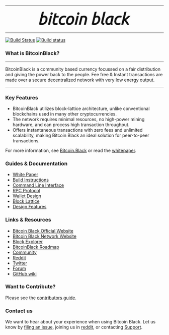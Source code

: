 <hr />
<div align="center">
    <img src="images/logo.png" alt="Logo" width='300px' height='auto'/>
</div>
<hr />

[![Build Status](https://travis-ci.org/nanocurrency/raiblocks.svg?branch=master)](https://travis-ci.org/nanocurrency/raiblocks)
[![Build status](https://ci.appveyor.com/api/projects/status/q66rbt2ux6apjj03/branch/master?svg=true)](https://ci.appveyor.com/project/argakiig/raiblocks/branch/master)
### What is BitcoinBlack?

---

BitcoinBlack is a community based currency focussed on a fair distribution and giving the power back to the people.
Fee free & Instant transactions are made over a secure decentralized network with very low energy output.

---

### Key Features

* BitcoinBlack utilizes block-lattice architecture, unlike conventional blockchains used in many other cryptocurrencies.
* The network requires minimal resources, no high-power mining hardware, and can process high transaction throughput.
* Offers instantaneous transactions with zero fees and unlimited scalability, making Bitcoin Black an ideal solution for peer-to-peer transactions.

For more information, see [Bitcoin.Black](https://Bitcoin.Black/) or read the [whitepaper](https://bitcoin.black/whitepaper/).

### Guides & Documentation

* [White Paper](https://bitcoin.black/whitepaper/)
* [Build Instructions](https://github.com/bitcoin-black/bitcoin-black/wiki/Build-Instructions)
* [Command Line Interface](https://github.com/bitcoin-black/bitcoin-black/wiki/Command-line-interface)
* [RPC Protocol](https://github.com/bitcoin-black/bitcoin-black/wiki/RPC-protocol)
* [Wallet Design](https://github.com/bitcoin-black/bitcoin-black/wiki/Wallet-design)
* [Block Lattice](https://github.com/bitcoin-black/bitcoin-black/wiki/Block-lattice)
* [Design Features](https://github.com/bitcoin-black/bitcoin-black/wiki/Design-features)

### Links & Resources

* [Bitcoin Black Official Website](https://bitcoin.black)
* [Bitcoin Black Network Website](https://bitcoinblack.net)
* [Block Explorer](https://bitcoinblack.info)
* [BitcoinBlack Roadmap](https://bitcoin.black/roadmap/)
* [Community](https://bitcoinblack.net/community/)
* [Reddit](https://reddit.com/r/allaboardbitcoinblack)
* [Twitter](https://twitter.com/bitcoinbio)
* [Forum](https://bitcoinblack.net/forums/forum/bitcoin-black-forum/)
* [GitHub wiki](https://github.com/bitcoin-black/bitcoin-black/wiki)

### Want to Contribute?

Please see the [contributors guide](https://github.com/bitcoin-black/bitcoin-black/wiki/Contributing).

### Contact us

We want to hear about your experience when using Bitcoin Black. Let us know by [filing an issue](https://github.com/bitcoin-black/bitcoin-black/issues), joining us in [reddit](https://reddit.com/r/allaboardbitcoinblack), or contacting [Support](https://bitcoinblack.net/support/).
